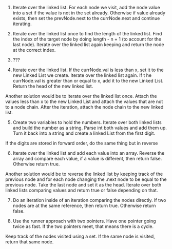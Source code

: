 1. Iterate over the linked list. For each node we visit, add the node value into a set if the value is not in the set already. Otherwise if value already exists, then set the prevNode.next to the currNode.next and continue iterating. 

2. Iterate over the linked list once to find the length of the linked list. Find the index of the target node by doing length - n + 1 (to account for the last node). Iterate over the linked list again keeping and return the node at the correct index.

3. ???

4. Iterate over the linked list. If the currNode.val is less than x, set it to the new Linked List we create. Iterate over the linked list again. If t he currNode.val is greater than or equal to x, add it to the new Linked List. Return the head of the new linked list. 

Another solution would be to iterate over the linked list once. Attach the values less than x to the new Linked List and attach the values that are not to a node chain. After the iteration, attach the node chain to the new linked list.

5. Create two variables to hold the numbers. Iterate over both linked lists and build the number as a string. Parse int both values and add them up. Turn it back into a string and create a linked List from the first digit. 

If the digits are stored in forward order, do the same thing but in reverse

6. Iterate over the linked list and add each value into an array. Reverse the array and compare each value, if a value is different, then return false. Otherwise return true.

Another solution would be to reverse the linked list by keeping track of the previous node and for each node changing the .next node to be equal to the previous node. Take the last node and set it as the head. Iterate over both linked lists comparing values and return true or false depending on that. 

7. Do an iteration inside of an iteration comparing the nodes directly. If two nodes are at the same reference, then return true. Otherwise return false.

8. Use the runner approach with two pointers. Have one pointer going twice as fast. If the two pointers meet, that means there is a cycle. 

Keep track of the nodes visited using a set. If the same node is visited, return that same node.

